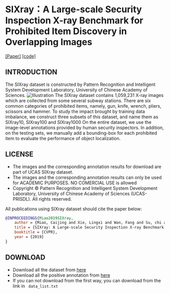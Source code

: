 # SIXray：A Large-scale Security Inspection X-ray Benchmark for  Prohibited Item Discovery in Overlapping Images

[[Paper]](https://arxiv.org/pdf/1901.00303.pdf) [[code]](https://github.com/MeioJane/CHR)

## INTRODUCTION
The SIXray dataset is constructed by Pattern Recognition and Intelligent System Development Laboratory, University of Chinese Academy of Sciences.
![Illustration](image.png)
The SIXray dataset contains 1,059,231 X-ray images which are collected from some several subway stations. There are six common categories of prohibited items, namely, gun, knife, wrench, pliers, scissors and hammer.
To study the impact brought by training data imbalance, we construct three subsets of this dataset, and name them as SIXray10, SIXray100 and SIXray1000
On the entire dataset, we use the image-level annotations provided by human security inspectors. In addition, on the testing sets, we manually add a bounding-box for each prohibited item to evaluate the performance of object localization.
## LICENSE
*  The images and the corresponding annotation results for download are part of UCAS SIXray dataset.
* The images and the corresponding annotation results can only be used for ACADEMIC PURPOSES. NO COMERCIAL USE is allowed
*  Copyright © Pattern Recognition and Intelligent System Development Laboratory, University of Chinese Academy of Sciences (UCAS-PRISDL). All rights reserved.

All publications using SIXray dataset should cite the paper below:

```bibtex
@INPROCEEDINGS{Miao2019SIXray,
    author = {Miao, Caijing and Xie, Lingxi and Wan, Fang and Su, chi and Liu, Hongye and Jiao, jianbin and Ye, Qixiang },
    title = {SIXray: A Large-scale Security Inspection X-ray Benchmark for Prohibited Item Discovery in Overlapping Images},
    booktitle = {CVPR},
    year = {2019}
}
```

## DOWNLOAD
* Download all the dataset from [here](https://pan.baidu.com/s/1zSbpapRURc9Uzjl-1ZWI_w)
* Download all the positive annotation from [here](https://pan.baidu.com/s/1ZNxsYWdVXHyDGG5EvVeadQ)
* If you can not download from the first way, you can download from the link in ``` data_list.txt```

